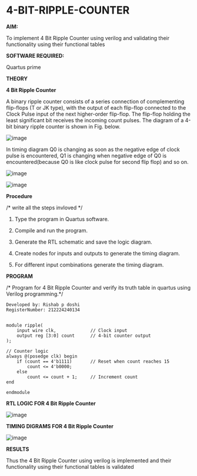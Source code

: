 # 4-BIT-RIPPLE-COUNTER

**AIM:**

To implement  4 Bit Ripple Counter using verilog and validating their functionality using their functional tables

**SOFTWARE REQUIRED:**

Quartus prime

**THEORY**

**4 Bit Ripple Counter**

A binary ripple counter consists of a series connection of complementing flip-flops (T or JK type), with the output of each flip-flop connected to the Clock Pulse input of the next higher-order flip-flop. The flip-flop holding the least significant bit receives the incoming count pulses. The diagram of a 4-bit binary ripple counter is shown in Fig. below.

![image](https://github.com/naavaneetha/4-BIT-RIPPLE-COUNTER/assets/154305477/cb4b74d4-31ab-4359-95d0-d22e67daba13)

In timing diagram Q0 is changing as soon as the negative edge of clock pulse is encountered, Q1 is changing when negative edge of Q0 is encountered(because Q0 is like clock pulse for second flip flop) and so on.

![image](https://github.com/naavaneetha/4-BIT-RIPPLE-COUNTER/assets/154305477/a573a7d6-014e-4e54-93e6-e2ac9530960b)

![image](https://github.com/naavaneetha/4-BIT-RIPPLE-COUNTER/assets/154305477/85e1958a-2fc1-49bb-9a9f-d58ccbf3663c)

**Procedure**

/* write all the steps invloved */
1. Type the program in Quartus software.
   
2. Compile and run the program.
 
3. Generate the RTL schematic and save the logic diagram.
 
4. Create nodes for inputs and outputs to generate the timing diagram.
 
5. For different input combinations generate the timing diagram.

**PROGRAM**

/* Program for 4 Bit Ripple Counter and verify its truth table in quartus using Verilog programming.*/
```
Developed by: Rishab p doshi
RegisterNumber: 212224240134
```
```

module ripple(
    input wire clk,             // Clock input
    output reg [3:0] count      // 4-bit counter output
);

// Counter logic
always @(posedge clk) begin
    if (count == 4'b1111)       // Reset when count reaches 15
        count <= 4'b0000;
    else
        count <= count + 1;     // Increment count
end

endmodule

```

**RTL LOGIC FOR 4 Bit Ripple Counter**

![image](https://github.com/user-attachments/assets/4f0793b9-23fa-406d-9db7-7686d360bc3e)



**TIMING DIGRAMS FOR 4 Bit Ripple Counter**

![image](https://github.com/user-attachments/assets/eeb46776-03da-48b5-84cd-802c32ef47d0)


**RESULTS**

Thus the 4 Bit Ripple Counter using verilog is implemented and their functionality using their functional tables is validated
